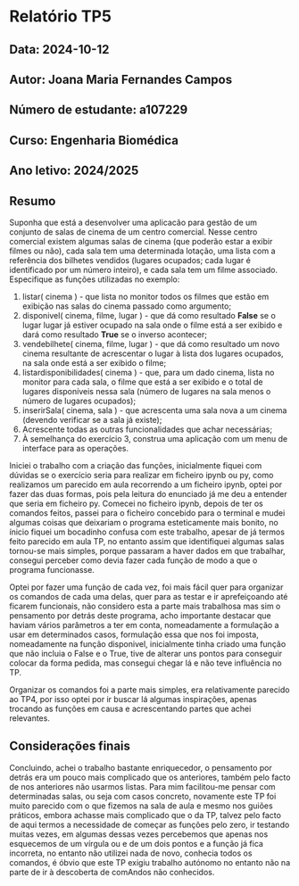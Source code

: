 # Relatório TP5
## Data: 2024-10-12
## Autor: Joana Maria Fernandes Campos
## Número de estudante: a107229
## Curso: Engenharia Biomédica
## Ano letivo: 2024/2025

## Resumo

Suponha que está a desenvolver uma aplicacão para gestão de um conjunto de salas de cinema de um centro comercial. 
Nesse centro comercial existem algumas salas de cinema (que poderão estar a exibir filmes ou não), cada sala tem uma determinada 
lotação, uma lista com a referência dos bilhetes vendidos (lugares ocupados; cada lugar é identificado por um número inteiro), e cada sala tem um filme associado.
Especifique as funções utilizadas no exemplo:
1. listar( cinema ) - que lista no monitor todos os filmes que estão em exibição nas salas do cinema passado como argumento;
2. disponivel( cinema, filme, lugar ) - que dá como resultado **False** se o lugar lugar já estiver ocupado na sala onde o filme está a ser exibido e dará como resultado **True** se o inverso acontecer;
3. vendebilhete( cinema, filme, lugar ) - que dá como resultado um novo cinema resultante de acrescentar o lugar à lista dos lugares ocupados, na sala onde está a ser exibido o filme;
4. listardisponibilidades( cinema ) - que, para um dado cinema, lista no monitor para cada sala, o filme que está a ser exibido e o total de lugares disponíveis nessa sala (número de lugares na sala menos o número de lugares ocupados);
5. inserirSala( cinema, sala ) - que acrescenta uma sala nova a um cinema (devendo verificar se a sala já existe);
6. Acrescente todas as outras funcionalidades que achar necessárias;
7. À semelhança do exercício 3, construa uma aplicação com um menu de interface para as operações.


Iniciei o trabalho com a criação das funções, inicialmente fiquei com dúvidas se o exercício seria para realizar em ficheiro ipynb ou py, como realizamos um parecido em aula recorrendo a um ficheiro ipynb, optei por fazer das duas formas, pois pela leitura do enunciado já me deu a entender que seria em ficheiro py.
Comecei no ficheiro ipynb, depois de ter os comandos feitos, passei para o ficheiro concebido para o terminal e mudei algumas coisas que deixariam o programa esteticamente mais bonito, no ínicio fiquei um bocadinho confusa com este trabalho, apesar de já termos feito parecido em aula TP, no entanto assim que identifiquei algumas salas tornou-se mais simples, porque passaram a haver dados em que trabalhar, consegui perceber como devia fazer cada função de modo a que o programa funcionasse.

Optei por fazer uma função de cada vez, foi mais fácil quer para organizar os comandos de cada uma delas, quer para as testar e ir aprefeiçoando até ficarem funcionais, não considero esta a parte mais trabalhosa mas sim o pensamento por detrás deste programa, acho importante destacar que haviam vários parâmetros a ter em conta, nomeadamente a formulação a usar em determinados casos, formulação essa que nos foi imposta, nomeadamente na função disponivel, inicialmente tinha criado uma função que não incluia o False e o True, tive de alterar uns pontos para conseguir colocar da forma pedida, mas consegui chegar lá e não teve influência no TP.

Organizar os comandos foi a parte mais simples, era relativamente parecido ao TP4, por isso optei por ir buscar lá algumas inspirações, apenas trocando as funções em causa e acrescentando partes que achei relevantes.


## Considerações finais
Concluindo, achei o trabalho bastante enriquecedor, o pensamento por detrás era um pouco mais complicado que os anteriores, também pelo facto de nos anteriores não usarmos listas.
Para mim facilitou-me pensar com determinadas salas, ou seja com casos concreto, novamente este TP foi muito parecido com o que fizemos na sala de aula e mesmo nos guiões práticos, embora achasse mais complicado que o da TP, talvez pelo facto de aqui termos a necessidade de começar as funções pelo zero, ir testando muitas vezes, em algumas dessas vezes percebemos que apenas nos esquecemos de um vírgula ou e de um dois pontos e a função já fica incorreta, no entanto não utilizei nada de novo, conhecia todos os comandos, é óbvio que este TP exigiu trabalho autónomo no entanto não na parte de ir à descoberta de comAndos não conhecidos.
